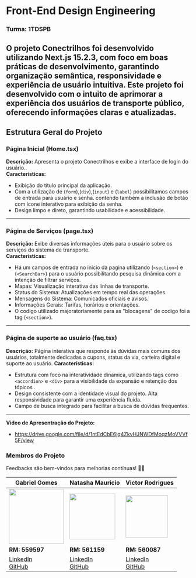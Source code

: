 # Front-End Design Engineering  
### **Turma:** 1TDSPB  

O projeto Conectrilhos foi desenvolvido utilizando Next.js 15.2.3, com foco em boas práticas de desenvolvimento, garantindo organização semântica, responsividade e experiência de usuário intuitiva.
Este projeto foi desenvolvido com o intuito de aprimorar a experiência dos usuários de transporte público, oferecendo informações claras e atualizadas.
---

## Estrutura Geral do Projeto

### **Página Inicial (Home.tsx)**  
**Descrição:** Apresenta o projeto Conectrilhos e exibe a interface de login do usuário..  
**Características:**
- Exibição do título principal da aplicação.  
- Com a utilização de (`form`),(`div`),(`input`) e (`label`) possibilitamos campos de entrada para usuário e senha. contendo também a inclusão de botão com ícone interativo para exibição da senha.
- Design limpo e direto, garantindo usabilidade e acessibilidade.

---

### **Página de Serviços (page.tsx)**  
**Descrição:** Exibe diversas informações úteis para o usuário sobre os serviços do sistema de transporte.  
**Características:**
- Há um campos de entrada no inicio da pagina utilizando (`<section>`) e (`<SearchBar>`) para o usuário possibilitando pesquisa dinâmica com a intenção de filtrar serviços.
- Mapas: Visualização interativa das linhas de transporte.  
- Status do Sistema: Atualizações em tempo real das operações.
- Mensagens do Sistema: Comunicados oficiais e avisos.
- Informações Gerais: Tarifas, horários e orientações.
- O codigo utilizado majoratoriamente para as "blocagens" de codigo foi a tag (`<section>`).

---

### **Página de suporte ao usuário (faq.tsx)**  
**Descrição:**  Página interativa que responde às dúvidas mais comuns dos usuários, totalmente dedicadas a cupons, status da via, carteira digital e suporte ao usuário.
**Características:**
- Estrutura com foco na interatividade dinamica, utilizando tags como `<accordion>` e `<div>` para a visibilidade da expansão e retenção dos tópicos .   
- Design consistente com a identidade visual do projeto. Alta responsividade para garantir uma experiência fluida.  
- Campo de busca integrado para facilitar a busca de dúvidas frequentes.  
 
---
**Video de Apresentração do Projeto:**
- https://drive.google.com/file/d/1ntEdCbE6jq4ZkvHJNWDfMoqzMoVVVf5F/view

### Membros do Projeto
Feedbacks são bem-vindos para melhorias contínuas! 🚆🚀

| Gabriel Gomes                                                                                   | Natasha Mauricio                                                                               | Victor Rodrigues                                                                              |
|-------------------------------------------------------------------------------------------------|------------------------------------------------------------------------------------------------|------------------------------------------------------------------------------------------------|
| <img src="https://github.com/user-attachments/assets/2804f237-fa3e-44a0-8fd4-2bd31f2c7db0" width="150px"> | <img src="https://github.com/user-attachments/assets/b4362961-77c9-4d9f-8fd8-ec68476c0953" width="125px"> | <img src="https://github.com/user-attachments/assets/aa851d72-ced1-4501-8eec-69a0911c3af8" width="115px"> |
| **RM: 559597**                                                                                 | **RM: 561159**                                                                                 | **RM: 560087**                                                                                |
| [LinkedIn](https://www.linkedin.com/in/gabriel-gomes-cardoso-4513a9326/) <br> [GitHub](https://github.com/gaaaabz) | [LinkedIn](https://www.linkedin.com/in/natasha-mauricio-silva-santana/) <br> [GitHub](https://github.com/Natasha-Mauricio) | [LinkedIn](https://www.linkedin.com/in/victorrodrigues1227) <br> [GitHub](https://github.com/VoyDcode) |
